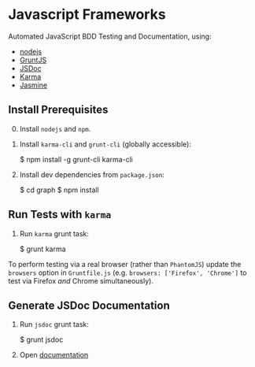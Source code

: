 # Javascript Frameworks

Automated JavaScript BDD Testing and Documentation, using:

- [nodejs](http://nodejs.org/)
- [GruntJS](http://gruntjs.com/)
- [JSDoc](http://usejsdoc.org/)
- [Karma](http://http://karma-runner.github.io/)
- [Jasmine](http://jasmine.github.io/)


## Install Prerequisites

0. Install `nodejs` and `npm`.

1. Install `karma-cli` and `grunt-cli` (globally accessible):

      $ npm install -g grunt-cli karma-cli

2. Install dev dependencies from `package.json`:

      $ cd graph
      $ npm install


## Run Tests with `karma`

1. Run `karma` grunt task:

      $ grunt karma

To perform testing via a real browser (rather than `PhantomJS`) update the
`browsers` option in `Gruntfile.js` (e.g. `browsers: ['Firefox', 'Chrome']` to
test via Firefox _and_ Chrome simultaneously).


## Generate JSDoc Documentation

1. Run `jsdoc` grunt task:

      $ grunt jsdoc

2. Open [documentation](docs/index.html)
